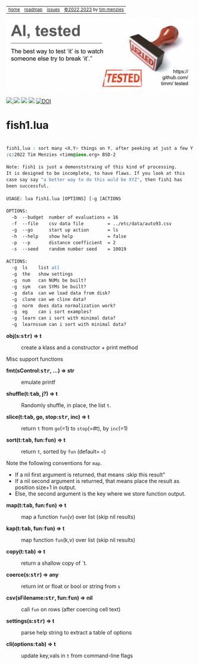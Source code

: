 <small><p>&nbsp;
<a name=top></a>
<table><tr> 
<td><a href="/README.md#top">home</a>
<td><a href="/ROADMAP.md">roadmap</a>
<td><a href="http:github.com/timm/tested/issues">issues</a>
<td> <a href="/LICENSE.md">&copy;2022,2023</a> by <a href="http://menzies.us">tim menzies</a>
</tr></table></small>
<img  align=center width=600 src="/docs/img/banner.png"></p>
<p> <img src="https://img.shields.io/badge/task-ai-blueviolet"><a
href="https://github.com/timm/tested/actions/workflows/tests.yml"> <img 
 src="https://github.com/timm/tested/actions/workflows/tests.yml/badge.svg"></a> <img 
 src="https://img.shields.io/badge/language-lua-orange"> <img 
 src="https://img.shields.io/badge/purpose-teaching-yellow"> <a 
 href="https://zenodo.org/badge/latestdoi/569981645"> <img 
 src="https://zenodo.org/badge/569981645.svg" alt="DOI"></a></p>


# fish1.lua

```css
  
fish1,lua : sort many <X,Y> things on Y, after peeking at just a few Y things
(c)2022 Tim Menzies <timm@ieee.org> BSD-2

Note: fish1 is just a demonststraing of this kind of processing.
It is designed to be incomplete, to have flaws. If you look at this
case say say "a better way to do this wuld be XYZ", then fish1 has
been successful.

USAGE: lua fish1.lua [OPTIONS] [-g [ACTIONS

OPTIONS:
  -b  --budget  number of evaluations = 16
  -f  --file    csv data file         = ../etc/data/auto93.csv
  -g  --go      start up action       = ls
  -h  --help    show help             = false
  -p  --p       distance coefficient  = 2
  -s  --seed    random number seed    = 10019

ACTIONS:
  -g  ls	list all
  -g  the	show settings
  -g  num	can NUMs be built?
  -g  sym	can SYMs be built?
  -g  data	can we load data from disk?
  -g  clone	can we cline data?
  -g  norm	does data normalization work?
  -g  eg	can i sort examples?
  -g  learn	can i sort with minimal data?
  -g  learnssum	can i sort with minimal data?

```
 

<dl>
<dt><b> obj(s:<tt>str</tt>) &rArr;  t </b></dt><dd>

 create a klass and a constructor + print method

</dd>
</dl>

Misc support functions	

<dl>
<dt><b> fmt(sControl:<tt>str</tt>, ...) &rArr;  str </b></dt><dd>

 emulate printf

</dd>
<dt><b> shuffle(t:<tt>tab</tt>,    j?) &rArr;  t </b></dt><dd>

  Randomly shuffle, in place, the list `t`.

</dd>
<dt><b> slice(t:<tt>tab</tt>,  go,  stop:<tt>str</tt>,  inc) &rArr;  t </b></dt><dd>

 return `t` from `go`(=1) to `stop`(=#t), by `inc`(=1)

</dd>
<dt><b> sort(t:<tt>tab</tt>,  fun:<tt>fun</tt>) &rArr;  t </b></dt><dd>

 return `t`,  sorted by `fun` (default= `<`)

</dd>
</dl>

Note the following conventions for `map`.	
- If a nil first argument is returned, that means :skip this result"	
- If a nil second argument is returned, that means place the result as position size+1 in output.	
- Else, the second argument is the key where we store function output.	

<dl>
<dt><b> map(t:<tt>tab</tt>,  fun:<tt>fun</tt>) &rArr;  t </b></dt><dd>

 map a function `fun`(v) over list (skip nil results) 

</dd>
<dt><b> kap(t:<tt>tab</tt>,  fun:<tt>fun</tt>) &rArr;  t </b></dt><dd>

 map function `fun`(k,v) over list (skip nil results) 

</dd>
<dt><b> copy(t:<tt>tab</tt>) &rArr;  t </b></dt><dd>

 return a shallow copy of `t.

</dd>
<dt><b> coerce(s:<tt>str</tt>) &rArr;  any </b></dt><dd>

 return int or float or bool or string from `s`

</dd>
<dt><b> csv(sFilename:<tt>str</tt>, fun:<tt>fun</tt>) &rArr;  nil </b></dt><dd>

 call `fun` on rows (after coercing cell text)

</dd>
<dt><b> settings(s:<tt>str</tt>) &rArr;  t </b></dt><dd>

  parse help string to extract a table of options

</dd>
<dt><b> cli(options:<tt>tab</tt>) &rArr;  t </b></dt><dd>

 update key,vals in `t` from command-line flags

</dd>
</dl>


